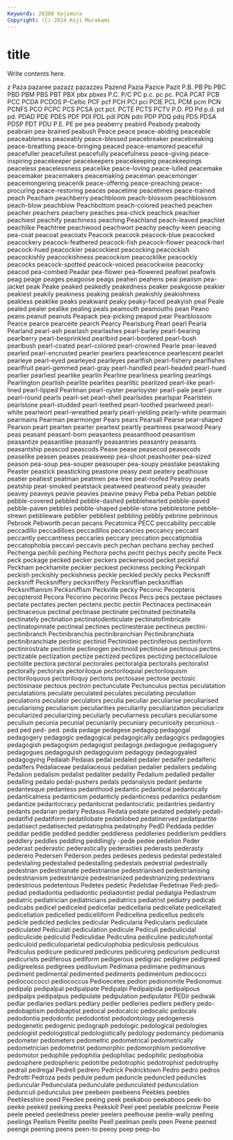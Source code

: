 ```yaml
---
Keywords: 28308 kojimura
Copyright: (C) 2024 Koji Murakami
---
```


# title

Write contents here.



z Paza pazaree pazazz pazazzes Pazend
Pazia Pazice Pazit P.B. PB Pb PBC PBD PBM PBS
PBT PBX pbx pbxes P.C. P/C PC p.c. pc pc.
PCA PCAT PCB PCC PCDA PCDOS P-Celtic PCF pcf PCH
PCI pci PCIE PCL PCM pcm PCN PCNFS PCO PCPC
PCS PCSA pct pct. PCTE PCTS PCTV P.D. PD Pd
p.d. pd pd. PDAD PDE PDES PDF PDI PDL pdl
PDN pdn PDP PDQ pdq PDS PDSA PDSP PDT PDU
P.E. PE pe pea peaberry peabird Peabody peabody peabrain pea-brained
peabush Peace peace peace-abiding peaceable peaceableness peaceably peace-blessed peacebreaker peacebreaking
peace-breathing peace-bringing peaced peace-enamored peaceful peacefuller peacefullest peacefully peacefulness peace-giving
peace-inspiring peacekeeper peacekeepers peacekeeping peacekeepings peaceless peacelessness peacelike peace-loving peace-lulled
peacemake peacemaker peacemakers peacemaking peaceman peacemonger peacemongering peacenik peace-offering peace-preaching
peace-procuring peace-restoring peaces peacetime peacetimes peace-trained peach Peacham peachberry peachbloom
peach-blossom peachblossom peach-blow peachblow Peachbottom peach-colored peached peachen peacher peachers
peachery peaches pea-chick peachick peachier peachiest peachify peachiness peaching Peachland
peach-leaved peachlet peachlike Peachtree peachwood peachwort peachy peachy-keen peacing pea-coat
peacoat peacoats Peacock peacock peacock-blue peacocked peacockery peacock-feathered peacock-fish peacock-flower
peacock-herl peacock-hued peacockier peacockiest peacocking peacockish peacockishly peacockishness peacockism peacocklike
peacockly peacocks peacock-spotted peacock-voiced peacockwise peacocky peacod pea-combed Peadar pea-flower
pea-flowered peafowl peafowls peag peage peages peagoose peags peahen peahens
peai peaiism pea-jacket peak Peake peaked peakedly peakedness peaker peakgoose
peakier peakiest peakily peakiness peaking peakish peakishly peakishness peakless peaklike
peaks peakward peaky peaky-faced peakyish peal Peale pealed pealer pealike
pealing peals peamouth peamouths pean Peano peans peanut peanuts Peapack
pea-picking peapod pear Pearblossom Pearce pearce pearceite pearch Pearcy Pearisburg
Pearl pearl Pearla Pearland pearl-ash pearlash pearlashes pearl-barley pearl-bearing pearlberry
pearl-besprinkled pearlbird pearl-bordered pearl-bush pearlbush pearl-coated pearl-colored pearl-crowned Pearle pear-leaved
pearled pearl-encrusted pearler pearlers pearlescence pearlescent pearlet pearleye pearl-eyed pearleyed
pearleyes pearlfish pearl-fishery pearlfishes pearlfruit pearl-gemmed pearl-gray pearl-handled pearl-headed pearl-hued
pearlier pearliest pearlike pearlin Pearline pearliness pearling pearlings Pearlington pearlish
pearlite pearlites pearlitic pearlized pearl-like pearl-lined pearl-lipped Pearlman pearl-oyster pearloyster
pearl-pale pearl-pure pearl-round pearls pearl-set pearl-shell pearlsides pearlspar Pearlstein pearlstone
pearl-studded pearl-teethed pearl-toothed pearlweed pearl-white pearlwort pearl-wreathed pearly pearl-yielding pearly-white
pearmain pearmains Pearman pearmonger Pears pears Pearsall Pearse pear-shaped Pearson
peart pearten pearter peartest peartly peartness pearwood Peary peas peasant
peasant-born peasantess peasanthood peasantism peasantize peasantlike peasantly peasantries peasantry peasants
peasantship peascod peascods Pease pease peasecod peasecods peaselike peasen peases
peaseweep pea-shoot peashooter pea-sized peason pea-soup pea-souper peasouper pea-soupy peastake
peastaking Peaster peastick peasticking peastone peasy peat peatery peathouse peatier
peatiest peatman peatmen pea-tree peat-roofed Peatroy peats peatship peat-smoked peatstack
peatweed peatwood peaty peauder peavey peaveys peavie peavies peavine peavy
Peba peba Peban pebble pebble-covered pebbled pebble-dashed pebblehearted pebble-paved pebble-paven
pebbles pebble-shaped pebble-stone pebblestone pebble-strewn pebbleware pebblier pebbliest pebbling pebbly
pebrine pebrinous Pebrook Pebworth pecan pecans Pecatonica PECC peccability peccable
peccadillo peccadilloes peccadillos peccancies peccancy peccant peccantly peccantness peccaries peccary
peccation peccatiphobia peccatophobia peccavi peccavis pech pechan pechans pechay peched
Pechenga pechili peching Pechora pechs pecht pechys pecify pecite Peck
peck peckage pecked pecker peckers peckerwood pecket peckful Peckham peckhamite
peckier peckiest peckiness pecking Peckinpah peckish peckishly peckishness peckle peckled
peckly pecks Pecksniff pecksniff Pecksniffery pecksniffery Pecksniffian pecksniffian Pecksniffianism Pecksniffism
Peckville pecky Peconic Pecopteris pecopteroid Pecora Pecorino pecorino Pecos Pecs
pecs pectase pectases pectate pectates pecten pectens pectic pectin Pectinacea
pectinacean pectinaceous pectinal pectinase pectinate pectinated pectinatella pectinately pectination pectinatodenticulate
pectinatofimbricate pectinatopinnate pectineal pectines pectinesterase pectineus pectini- pectinibranch Pectinibranchia pectinibranchian
Pectinibranchiata pectinibranchiate pectinic pectinid Pectinidae pectiniferous pectiniform pectinirostrate pectinite pectinogen
pectinoid pectinose pectinous pectins pectizable pectization pectize pectized pectizes pectizing
pectocellulose pectolite pectora pectoral pectorales pectoralgia pectoralis pectoralist pectorally pectorals
pectoriloque pectoriloquial pectoriloquism pectoriloquous pectoriloquy pectoris pectosase pectose pectosic pectosinase
pectous pectron pectunculate Pectunculus pectus peculatation peculatations peculate peculated peculates
peculating peculation peculations peculator peculators peculia peculiar peculiarise peculiarised peculiarising
peculiarism peculiarities peculiarity peculiarization peculiarize peculiarized peculiarizing peculiarly peculiarness peculiars
peculiarsome peculium pecunia pecunial pecuniarily pecuniary pecuniosity pecunious -ped ped
ped- ped. peda pedage pedagese pedagog pedagogal pedagogery pedagogic pedagogical
pedagogically pedagogics pedagogies pedagogish pedagogism pedagogist pedagogs pedagogue pedagoguery pedagogues
pedagoguish pedagoguism pedagogy pedagogyaled pedagogying Pedaiah Pedaias pedal pedaled pedaler
pedalfer pedalferic pedalfers Pedaliaceae pedaliaceous pedalian pedalier pedaliers pedaling Pedalion
pedalism pedalist pedaliter pedality Pedalium pedalled pedaller pedalling pedalo pedal-pushers
pedals pedanalysis pedant pedante pedantesque pedantess pedanthood pedantic pedantical pedantically
pedanticalness pedanticism pedanticly pedanticness pedantics pedantism pedantize pedantocracy pedantocrat pedantocratic
pedantries pedantry pedants pedarian pedary Pedasus Pedata pedate pedated pedately
pedati- pedatifid pedatiform pedatilobate pedatilobed pedatinerved pedatipartite pedatisect pedatisected pedatrophia
pedatrophy PedD Peddada pedder peddlar peddle peddled peddler peddleress peddleries
peddlerism peddlers peddlery peddles peddling peddlingly -pede pedee pedelion Peder
pederast pederastic pederastically pederasties pederasts pederasty pederero Pedersen Pederson pedes
pedeses pedesis pedestal pedestaled pedestaling pedestalled pedestalling pedestals pedestrial pedestrially
pedestrian pedestrianate pedestrianise pedestrianised pedestrianising pedestrianism pedestrianize pedestrianized pedestrianizing pedestrians
pedestrious pedetentous Pedetes pedetic Pedetidae Pedetinae Pedi pedi- pediad pediadontia
pediadontic pediadontist pedial pedialgia Pediastrum pediatric pediatrician pediatricians pediatrics pediatrist
pediatry pedicab pedicabs pedicel pediceled pedicellar pedicellaria pedicellate pedicellated pedicellation
pedicelled pedicelliform Pedicellina pedicellus pedicels pedicle pedicled pedicles pedicular Pedicularia
Pedicularis pediculate pediculated Pediculati pediculation pedicule Pediculi pediculicidal pediculicide pediculid
Pediculidae Pediculina pediculine pediculofrontal pediculoid pediculoparietal pediculophobia pediculosis pediculous Pediculus
pedicure pedicured pedicures pedicuring pedicurism pedicurist pedicurists pediferous pediform pedigerous
pedigraic pedigree pedigreed pedigreeless pedigrees pediluvium Pedimana pedimane pedimanous pediment
pedimental pedimented pediments pedimentum pediococci pediococcocci pediococcus Pedioecetes pedion pedionomite
Pedionomus pedipalp pedipalpal pedipalpate Pedipalpi Pedipalpida pedipalpous pedipalps pedipalpus pedipulate
pedipulation pedipulator PEDir pediwak pedlar pedlaries pedlars pedlary pedler pedleries
pedlers pedlery pedo- pedobaptism pedobaptist pedocal pedocalcic pedocalic pedocals pedodontia
pedodontic pedodontist pedodontology pedogenesis pedogenetic pedogenic pedograph pedologic pedological pedologies
pedologist pedologistical pedologistically pedology pedomancy pedomania pedometer pedometers pedometric pedometrical
pedometrically pedometrician pedometrist pedomorphic pedomorphism pedomotive pedomotor pedophile pedophilia pedophiliac
pedophilic pedophobia pedosphere pedospheric pedotribe pedotrophic pedotrophist pedotrophy pedrail pedregal
Pedrell pedrero Pedrick Pedricktown Pedro pedro pedros Pedrotti Pedroza peds
pedule pedum peduncle peduncled peduncles peduncular Pedunculata pedunculate pedunculated pedunculation
pedunculi pedunculus pee peebeen peebeens Peebles peebles Peeblesshire peed Peedee
peeing peek peekaboo peekaboos peek-bo peeke peeked peeking peeks Peekskill
Peel peel peelable peelcrow Peele peele peeled peeledness peeler peelers
peelhouse peelie-wally peeling peelings Peelism Peelite peelite Peell peelman peels
peen Peene peened peenge peening peens peen-to peeoy peep peep-bo
